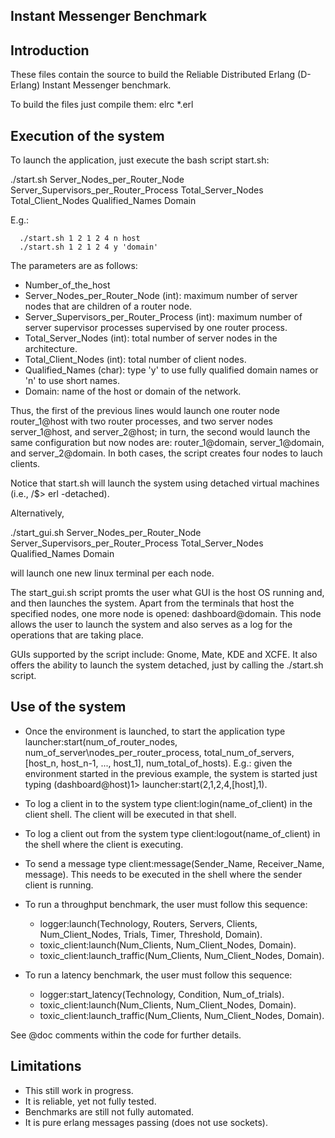 ﻿Instant Messenger Benchmark
-----------

Introduction
------------

These files contain the source to build the Reliable Distributed Erlang (D-Erlang) Instant Messenger benchmark.

To build the files just compile them:
  elrc *.erl

Execution of the system
-----------------------
To launch the application, just execute the bash script start.sh:

./start.sh Server\_Nodes\_per\_Router\_Node Server\_Supervisors\_per\_Router\_Process Total\_Server\_Nodes Total\_Client\_Nodes Qualified\_Names Domain

E.g.: 

      ./start.sh 1 2 1 2 4 n host
      ./start.sh 1 2 1 2 4 y 'domain'

The parameters are as follows:
  - Number\_of\_the\_host
  - Server\_Nodes\_per\_Router\_Node (int): maximum number of server nodes that are children of a router node.
  - Server\_Supervisors\_per\_Router\_Process (int): maximum number of server supervisor processes supervised by one router process.
  - Total\_Server\_Nodes (int): total number of server nodes in the architecture.
  - Total\_Client\_Nodes (int): total number of client nodes.
  - Qualified\_Names (char): type 'y' to use fully qualified domain names or 'n' to use short names.
  - Domain: name of the host or domain of the network.
   
Thus, the first of the previous lines would launch one router node router\_1@host with two router processes, and two server nodes server\_1@host, and server\_2@host; in turn, the second would launch the same configuration but now nodes are: router\_1@domain, server\_1@domain, and server\_2@domain. In both cases, the script creates four nodes to lauch clients.

Notice that start.sh will launch the system using detached virtual machines (i.e., /$> erl -detached).

Alternatively,

  ./start\_gui.sh Server\_Nodes\_per\_Router\_Node Server\_Supervisors\_per\_Router\_Process Total\_Server\_Nodes Qualified\_Names Domain
  
  will launch one new linux terminal per each node.
  
  The start_gui.sh script promts the user what GUI is the host OS running and, and then launches the system. Apart from the terminals that host the specified nodes, one more node is opened: dashboard@domain. This node allows the user to launch the system and also serves as a log for the operations that are taking place.
  
  GUIs supported by the script include: Gnome, Mate, KDE and XCFE. It also offers the ability to launch the system detached, just by calling the ./start.sh script.

Use of the system
-----------------
  - Once the environment is launched, to start the application type launcher:start(num\_of\_router\_nodes, num\_of\_server\nodes\_per\_router\_process, total\_num\_of\_servers, [host\_n, host\_n-1, ..., host\_1], num\_total\_of_hosts). E.g.: given the environment started in the previous example, the system is started just typing
      (dashboard@host)1> launcher:start(2,1,2,4,[host],1).
  - To log a client in to the system type client:login(name\_of\_client) in the client shell. The client will be executed in that shell.
  - To log a client out from the system type client:logout(name\_of\_client) in the shell where the client is executing.
  - To send a message type client:message(Sender\_Name, Receiver\_Name, message). This needs to be executed in the shell where the sender client is running.
  - To run a throughput benchmark, the user must follow this sequence:
    - logger:launch(Technology, Routers, Servers, Clients, Num\_Client\_Nodes, Trials, Timer, Threshold, Domain).
    - toxic\_client:launch(Num\_Clients, Num\_Client\_Nodes, Domain).
    - toxic\_client:launch\_traffic(Num\_Clients, Num\_Client\_Nodes, Domain).

  - To run a latency benchmark, the user must follow this sequence:
    - logger:start\_latency(Technology, Condition, Num\_of\_trials).
    - toxic\_client:launch(Num\_Clients, Num\_Client\_Nodes, Domain).
    - toxic\_client:launch\_traffic(Num\_Clients, Num\_Client\_Nodes, Domain).
 
See @doc comments within the code for further details.

Limitations
-----------
  - This still work in progress.
  - It is reliable, yet not fully tested.
  - Benchmarks are still not fully automated.
  - It is pure erlang messages passing (does not use sockets).
